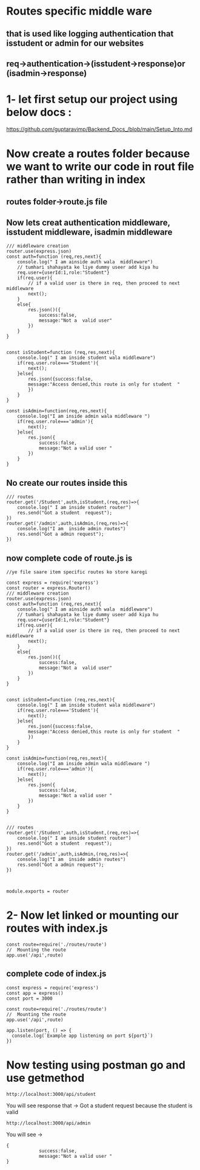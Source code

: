 
# Routes specific middle ware 
## that is used like logging authentication that isstudent or admin for our websites 
## req->authentication->(isstudent->response)or (isadmin->response)
# 1- let first setup our project using below docs :
https://github.com/guptaravimp/Backend_Docs_/blob/main/Setup_Into.md
# Now create a routes folder because we want to write our code in rout file rather than writing in index 
## routes folder->route.js file 
## Now lets creat authentication middleware, isstudent middleware, isadmin middleware 

```
/// middleware creation 
router.use(express.json)
const auth=function (req,res,next){
    console.log(" I am ainside auth wala  middleware")
    // tumhari shahayata ke liye dummy useer add kiya hu 
    req.user={userId:1,role:"Student"}
    if(req.user){
        // if a valid user is there in req, then proceed to next middleware 
        next();
    }
    else{
        res.json()({
            success:false,
            message:"Not a  valid user"
        })
    }
}


const isStudent=function (req,res,next){
    console.log(" I am inside student wala middleware")
    if(req.user.role==='Student'){
        next();
    }else{
        res.json({success:false,
        message:"Access denied,this route is only for student  "
        })
    }
}

const isAdmin=function(req,res,next){
    console.log("I am inside admin wala middleware ")
    if(req.user.role==='admin'){
        next();
    }else{
        res.json({
            success:false,
            message:"Not a valid user "
        })
    }
}
```
## No create our routes inside this 
```
/// routes
router.get('/Student',auth,isStudent,(req,res)=>{
    console.log(" I am inside student router")
    res.send("Got a student  request");
})
router.get('/admin',auth,isAdmin,(req,res)=>{
    console.log("I am  inside admin routes")
    res.send("Got a admin request");
})
```
## now complete code of route.js is 
```
//ye file saare item specific routes ko store karegi 

const express = require('express')
const router = express.Router()
/// middleware creation 
router.use(express.json)
const auth=function (req,res,next){
    console.log(" I am ainside auth wala  middleware")
    // tumhari shahayata ke liye dummy useer add kiya hu 
    req.user={userId:1,role:"Student"}
    if(req.user){
        // if a valid user is there in req, then proceed to next middleware 
        next();
    }
    else{
        res.json()({
            success:false,
            message:"Not a  valid user"
        })
    }
}


const isStudent=function (req,res,next){
    console.log(" I am inside student wala middleware")
    if(req.user.role==='Student'){
        next();
    }else{
        res.json({success:false,
        message:"Access denied,this route is only for student  "
        })
    }
}

const isAdmin=function(req,res,next){
    console.log("I am inside admin wala middleware ")
    if(req.user.role==='admin'){
        next();
    }else{
        res.json({
            success:false,
            message:"Not a valid user "
        })
    }
}


/// routes
router.get('/Student',auth,isStudent,(req,res)=>{
    console.log(" I am inside student router")
    res.send("Got a student  request");
})
router.get('/admin',auth,isAdmin,(req,res)=>{
    console.log("I am  inside admin routes")
    res.send("Got a admin request");
})



module.exports = router
```
# 2- Now let linked or mounting our routes with index.js 
```
const route=require('./routes/route')
//  Mounting the route 
app.use('/api',route)
```
## complete code of index.js
```
const express = require('express')
const app = express()
const port = 3000

const route=require('./routes/route')
//  Mounting the route 
app.use('/api',route)

app.listen(port, () => {
  console.log(`Example app listening on port ${port}`)
})
```
# Now testing using postman go and use getmethod 
```
http://localhost:3000/api/student
```
You will see response that -> Got a student  request   because the student is valid 
```
http://localhost:3000/api/admin
```
You will see -> 
````
{
            success:false,
            message:"Not a valid user "
}
````

